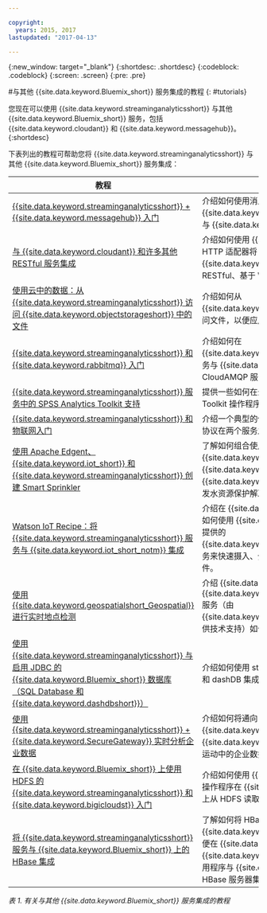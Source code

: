 ```yaml
---

copyright:
  years: 2015, 2017
lastupdated: "2017-04-13"

---
```


<!-- Attribute definitions -->
{:new_window: target="_blank"}
{:shortdesc: .shortdesc}
{:codeblock: .codeblock}
{:screen: .screen}
{:pre: .pre}

#与其他 {{site.data.keyword.Bluemix_short}} 服务集成的教程
{: #tutorials}


您现在可以使用 {{site.data.keyword.streaminganalyticsshort}} 与其他 {{site.data.keyword.Bluemix_short}} 服务，包括 {{site.data.keyword.cloudant}} 和 {{site.data.keyword.messagehub}}。
{:shortdesc}

下表列出的教程可帮助您将 {{site.data.keyword.streaminganalyticsshort}} 与其他 {{site.data.keyword.Bluemix_short}} 服务集成：


| 教程 | 描述   |
|----------|--------|
| [{{site.data.keyword.streaminganalyticsshort}} + {{site.data.keyword.messagehub}} 入门](https://developer.ibm.com/bluemix/2015/10/16/streaming-analytics-message-hub/) | 介绍如何使用消息传递工具箱从 {{site.data.keyword.streaminganalyticsfull}} 服务与 {{site.data.keyword.messagehub}} 进行通信。     |
| [与 {{site.data.keyword.cloudant}} 和许多其他 RESTful 服务集成](https://developer.ibm.com/streamsdev/docs/integrating-with-cloudant-and-many-other-restful-services/) | 介绍如何使用 {{site.data.keyword.streamsshort}} HTTP 适配器将 SPL 应用程序集成到 {{site.data.keyword.cloudant}} 以及其他 RESTful、基于 Web 的服务。 |
| [使用云中的数据：从 {{site.data.keyword.streaminganalyticsshort}} 访问 {{site.data.keyword.objectstorageshort}} 中的文件](https://developer.ibm.com/bluemix/2016/02/11/leverage-object-storage-for-streaming-analytics/)	| 介绍如何从 {{site.data.keyword.objectstorageshort}} 服务访问文件，以便应用程序能够摄入这些文件。	|
| [{{site.data.keyword.streaminganalyticsshort}} 和 {{site.data.keyword.rabbitmq}} 入门](https://developer.ibm.com/bluemix/2016/04/26/streaming-analytics-and-rabbitmq/) | 介绍如何在 {{site.data.keyword.streaminganalyticsshort}} 服务与 {{site.data.keyword.Bluemix_short}} 中的 CloudAMQP 服务之间传递消息。|
| [{{site.data.keyword.streaminganalyticsshort}} 服务中的 SPSS Analytics Toolkit 支持](https://developer.ibm.com/streamsdev/docs/spss-in-bluemix-streaming-analytics-service/) | 提供一些如何在云环境中有效使用 SPSS Analytics Toolkit 操作程序的技巧。 |
| [{{site.data.keyword.streaminganalyticsshort}} 和物联网入门](https://developer.ibm.com/bluemix/2015/10/12/getting-started-with-streaming-analytics-and-iot/) |  介绍一个典型的使用案例，并说明如何通过 MQTT 协议在两个服务之间交换消息。 |
| [使用 Apache Edgent、{{site.data.keyword.iot_short}} 和 {{site.data.keyword.streaminganalyticsshort}} 创建 Smart Sprinkler](https://developer.ibm.com/bluemix/2016/06/01/better-analytics-with-apache-quarks/)| 了解如何组合使用 Apache Edgent、{{site.data.keyword.streaminganalyticsshort}}、{{site.data.keyword.iot_short}} 以及其他 {{site.data.keyword.Bluemix_short}} 服务，以开发水资源保护解决方案。 |
| [Watson IoT Recipe：将 {{site.data.keyword.streaminganalyticsshort}} 服务与 {{site.data.keyword.iot_short_notm}} 集成](https://developer.ibm.com/recipes/tutorials/integrate-ibm-streaming-analytics-service-with-watson-iot-platform/)| 介绍在 {{site.data.keyword.iot_short_notm}} 上，如何使用 {{site.data.keyword.Bluemix_short}} 上提供的 {{site.data.keyword.streaminganalyticsshort}} 服务来快速摄入、分析并关联 IoT 设备所发布的事件。|
| [使用 {{site.data.keyword.geospatialshort_Geospatial}} 进行实时地点检测](https://developer.ibm.com/bluemix/2016/05/27/real-time-hangout-detection/)	| 介绍 {{site.data.keyword.Bluemix_short}} 中的 {{site.data.keyword.geospatialshort_Geospatial}} 服务（由 {{site.data.keyword.streaminganalyticsshort}} 提供技术支持）如何支持实时地点检测。|
| [使用 {{site.data.keyword.streaminganalyticsshort}} 与启用 JDBC 的 {{site.data.keyword.Bluemix_short}} 数据库（SQL Database 和 {{site.data.keyword.dashdbshort}}）](https://developer.ibm.com/bluemix/2016/01/26/streaming-analytics-with-jdbc-enabled-databases/)	| 介绍如何使用 streamsx.jdbc 工具箱与 SQL 数据库和 dashDB 集成。	|
| [使用 {{site.data.keyword.streaminganalyticsshort}} + {{site.data.keyword.SecureGateway}} 实时分析企业数据](https://developer.ibm.com/bluemix/2016/02/17/analyze-enterprise-data-with-streaming-analytics-secure-gateway/) | 介绍如何将通向 {{site.data.keyword.streamsshort}} 源和接收器的 {{site.data.keyword.SecureGateway}} 隧道连接到运动中的企业数据。	|
| [在 {{site.data.keyword.Bluemix_short}} 上使用 HDFS 的 {{site.data.keyword.streaminganalyticsshort}} 和 {{site.data.keyword.bigicloudst}} 入门](https://developer.ibm.com/bluemix/2016/02/26/streaming-analytics-and-biginsights-using-hdfs/)	| 介绍如何使用 {{site.data.keyword.streamsshort}} 操作程序在 {{site.data.keyword.Bluemix_short}} 上从 HDFS 读取以及在 HDFS 上写入文件。	|
| [将 {{site.data.keyword.streaminganalyticsshort}} 服务与 {{site.data.keyword.Bluemix_short}} 上的 HBase 集成](https://developer.ibm.com/streamsdev/docs/integrating-streams-biginsights-hbase-service-bluemix/)| 了解如何将 HBase 用于 {{site.data.keyword.Bluemix_short}} 工具箱，以便在 {{site.data.keyword.Bluemix_short}} 上将 {{site.data.keyword.streaminganalyticsshort}} 应用程序与 {{site.data.keyword.bigicloudst}} 中的 HBase 服务器集成。	|

*表 1. 有关与其他 {{site.data.keyword.Bluemix_short}} 服务集成的教程*
